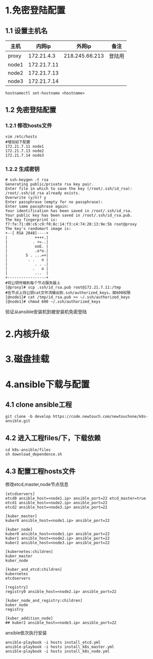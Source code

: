 # 1.免密登陆配置 #
## 1.1 设置主机名 #

主机|内网ip|外网ip|备注
-----|-----|-----|-----
proxy|172.21.4.3|218.245.66.213|登陆用
node1|172.21.7.11||
node2|172.21.7.13||
node3|172.21.7.14||
```
hostnamectl set-hostname <hostname>
```
## 1.2 免密登陆配置 #
### 1.2.1 修改hosts文件 #
```
vim /etc/hosts
#增加如下配置
172.21.7.11 node1
172.21.7.13 node2
172.21.7.14 node3
```
### 1.2.2 生成密钥 #
```
# ssh-keygen -t rsa
Generating public/private rsa key pair.
Enter file in which to save the key (/root/.ssh/id_rsa): 
/root/.ssh/id_rsa already exists.
Overwrite (y/n)? y
Enter passphrase (empty for no passphrase): 
Enter same passphrase again: 
Your identification has been saved in /root/.ssh/id_rsa.
Your public key has been saved in /root/.ssh/id_rsa.pub.
The key fingerprint is:
f7:fe:71:d0:c6:c9:f0:8c:14:f3:c4:74:20:13:9e:5b root@proxy
The key's randomart image is:
+--[ RSA 2048]----+
|            ++++.|
|           . +=..|
|            ooE. |
|            .o*o.|
|        S . ...=+|
|         . .   o |
|            . . .|
|           .   o |
|            ...  |
+-----------------+
#将公钥传输到每个节点服务器上
[@proxy]# scp .ssh/id_rsa.pub root@172.21.7.11:/tmp
#在节点上将公钥cat文件流输出到.ssh/authorized_keys，赋600权限
[@node1]# cat /tmp/id_rsa.pub >> ~/.ssh/authorized_keys
[@node1]# chmod 600 ~/.ssh/authorized_keys
```
验证从ansible安装机到被安装机免密登陆
# 2.内核升级 #

# 3.磁盘挂载 #

# 4.ansible下载与配置 #
## 4.1 clone ansible工程 #
```
git clone -b develop https://code.newtouch.com/newtouchone/k8s-ansible.git
```
## 4.2 进入工程files/下，下载依赖 #
```
cd k8s-ansible/files
sh download_dependence.sh
```
## 4.3 配置工程hosts文件 #
修改etcd,master,node节点信息
```
[etcdservers]
etcd0 ansible_host=<node1.ip> ansible_port=22 etcd_master=true
etcd1 ansible_host=<node2.ip> ansible_port=22
etcd2 ansible_host=<node3.ip> ansible_port=22

[kuber_master]
kuber0 ansible_host=<node1.ip> ansible_port=22

[kuber_node]
kuber0 ansible_host=<node1.ip> ansible_port=22
kuber1 ansible_host=<node2.ip> ansible_port=22
kuber2 ansible_host=<node3.ip> ansible_port=22

[kubernetes:children]
kuber_master
kuber_node

[kuber_and_etcd:children]
kubernetes
etcdservers

[registry]
registry0 ansible_host=<node2.ip> ansible_port=22

[kuber_node_and_registry:children]
kuber_node
registry

[kuber_addition_node]
## kuber2 ansible_host=<node3.ip> ansible_port=22
```
ansible依次执行安装
```
ansible-playbook -i hosts install_etcd.yml
ansible-playbook -i hosts install_k8s_master.yml
ansible-playbook -i hosts install_k8s_node.yml
```